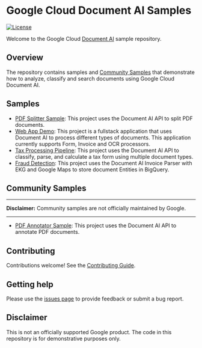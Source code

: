 # Google Cloud Document AI Samples

[![License](https://img.shields.io/badge/License-Apache%202.0-blue.svg)](LICENSE)

Welcome to the Google Cloud [Document AI](https://cloud.google.com/document-ai) sample repository.

## Overview

The repository contains samples and [Community Samples](https://github.com/GoogleCloudPlatform/document-ai-samples/tree/main/community) that demonstrate how to analyze, classify and search documents using Google Cloud Document AI.

## Samples

* [PDF Splitter Sample](https://github.com/GoogleCloudPlatform/document-ai-samples/tree/main/pdf-splitter-python): This project uses the Document AI API to split PDF documents.
* [Web App Demo](https://github.com/GoogleCloudPlatform/document-ai-samples/tree/main/web-app-demo): This project is a fullstack application that uses Document AI to process different types of documents. This application currently supports Form, Invoice and OCR processors.
* [Tax Processing Pipeline](tax-processing-pipeline-python/): This project uses the Document AI API to classify, parse, and calculate a tax form using multiple document types.
* [Fraud Detection](fraud-detection-python/): This project uses the Document AI Invoice Parser with EKG and Google Maps to store document Entities in BigQuery.

## Community Samples

---
**Disclaimer:** Community samples are not officially maintained by Google.

---

* [PDF Annotator Sample](https://github.com/GoogleCloudPlatform/document-ai-samples/tree/main/community/pdf-annotator-python): This project uses the Document AI API to annotate PDF documents.

## Contributing

Contributions welcome! See the [Contributing Guide](https://github.com/GoogleCloudPlatform/document-ai-samples/blob/main/.github/CONTRIBUTING.md).

## Getting help

Please use the [issues page](https://github.com/GoogleCloudPlatform/document-ai-samples/issues) to provide feedback or submit a bug report.

## Disclaimer

This is not an officially supported Google product. The code in this repository is for demonstrative purposes only.
